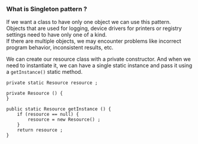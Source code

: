 ### What is Singleton pattern ?

If we want a class to have only one object we can use this pattern.  
Objects that are used for logging, device drivers for printers or registry settings
need to have only one of a kind.  
If there are multiple objects, we may encounter problems like incorrect program
behavior, inconsistent results, etc. 

We can create our resource class with a private constructor. 
And when we need to instantiate it, we can have a single static instance 
and pass it using a `getInstance()` static method. 



    private static Resource resource ;

    private Resource () {
    }

    public static Resource getInstance () {
        if (resource == null) {
            resource = new Resource() ;
        }
        return resource ;
    }

